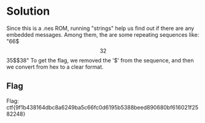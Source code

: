 # Solution
Since this is a .nes ROM, running "strings" help us find out if there are any embedded messages.
Among them, the are some repeating sequences like: "66$$$32$$$35$$$38"
To get the flag, we removed the '$' from the sequence, and then we convert from hex to a clear format.

## Flag
Flag: ctf{9f1b438164dbc8a6249ba5c66fc0d6195b5388beed890680bf616021f2582248}
